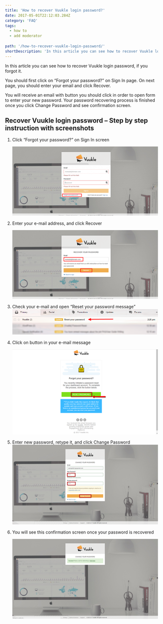 ```yaml
---
title: 'How to recover Vuukle login password?'
date: 2017-05-01T22:12:03.284Z
category: 'FAQ'
tags:
  - how to
  - add moderator

path: '/how-to-recover-vuukle-login-password/'
shortDescription: 'In this article you can see how to recover Vuukle login password, if you forgot it.'
---
```


In this article you can see how to recover Vuukle login password, if you forgot it.

You should first click on “Forgot your password?” on Sign In page. On next page, you should enter your email and click Recover.

You will receive an email with button you should click in order to open form to enter your new password. Your password recovering process is finished once you click Change Password and see confirmation screen.

## Recover Vuukle login password – Step by step instruction with screenshots

1. Click “Forgot your password?” on Sign In screen

   ![recover Vuukle login password 01](img-1.png)

2. Enter your e-mail address, and click Recover

   ![recover Vuukle login password 02](img-2.png)

3. Check your e-mail and open “Reset your password message”
   ![recover Vuukle login password 03](img-3.png)

4. Click on button in your e-mail message

   ![recover Vuukle login password 04](img-4.png)

5. Enter new password, retype it, and click Change Password![recover Vuukle login password 05](img-5.png)

6. You will see this confirmation screen once your password is recovered

   ![recover Vuukle login password 06](img-6.png)
